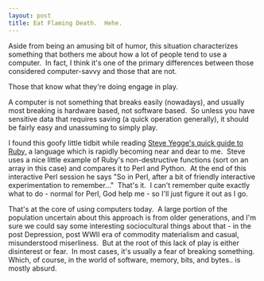 ```yaml
---
layout: post
title: Eat Flaming Death.  Hehe.
---
```

<script src="http://gist.github.com/38240.js"> </script>

Aside from being an amusing bit of humor, this situation characterizes something that bothers me about how a lot of people tend to use a computer.  In fact, I think it's one of the primary differences between those considered computer-savvy and those that are not.

Those that know what they're doing engage in play.

A computer is not something that breaks easily (nowadays), and usually most breaking is hardware based, not software based.  So unless you have sensitive data that requires saving (a quick operation generally), it should be fairly easy and unassuming to simply play.

I found this goofy little tidbit while reading <a href="http://steve.yegge.googlepages.com/ruby-tour">Steve Yegge's quick guide to Ruby,</a> a language which is rapidly becoming near and dear to me.  Steve uses a nice little example of Ruby's non-destructive functions (sort on an array in this case) and compares it to Perl and Python.  At the end of this interactive Perl session he says "So in Perl, after a bit of friendly interactive experimentation to remember..."  That's it.  I can't remember quite exactly what to do - normal for Perl, God help me - so I'll just figure it out as I go.

That's at the core of using computers today.  A large portion of the population uncertain about this approach is from older generations, and I'm sure we could say some interesting sociocultural things about that - in the post Depression, post WWII era of commodity materialism and casual, misunderstood miserliness.  But at the root of this lack of play is either disinterest or fear.  In most cases, it's usually a fear of breaking something.  Which, of course, in the world of software, memory, bits, and bytes.. is mostly absurd.

